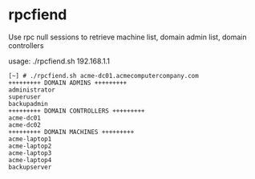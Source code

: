 # rpcfiend
Use rpc null sessions to retrieve machine list, domain admin list, domain controllers

usage: ./rpcfiend.sh 192.168.1.1

```
[~] # ./rpcfiend.sh acme-dc01.acmecomputercompany.com
+++++++++ DOMAIN ADMINS +++++++++
administrator
superuser
backupadmin
+++++++++ DOMAIN CONTROLLERS +++++++++
acme-dc01
acme-dc02
+++++++++ DOMAIN MACHINES +++++++++
acme-laptop1
acme-laptop2
acme-laptop3
acme-laptop4
backupserver

```
